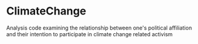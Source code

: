 # ClimateChange
Analysis code examining the relationship between one's political affiliation and their intention to participate in climate change related activism
